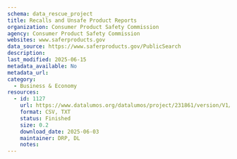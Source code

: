 ```yaml
---
schema: data_rescue_project 
title: Recalls and Unsafe Product Reports
organization: Consumer Product Safety Commission
agency: Consumer Product Safety Commission
websites: www.saferproducts.gov
data_source: https://www.saferproducts.gov/PublicSearch
description: 
last_modified: 2025-06-15
metadata_available: No
metadata_url: 
category:
  - Business & Economy 
resources:
  - id: 1127
    url: https://www.datalumos.org/datalumos/project/231861/version/V1/view
    format: CSV, TXT
    status: Finished
    size: 0.2
    download_date: 2025-06-03
    maintainer: DRP, DL
    notes: 
---
```

